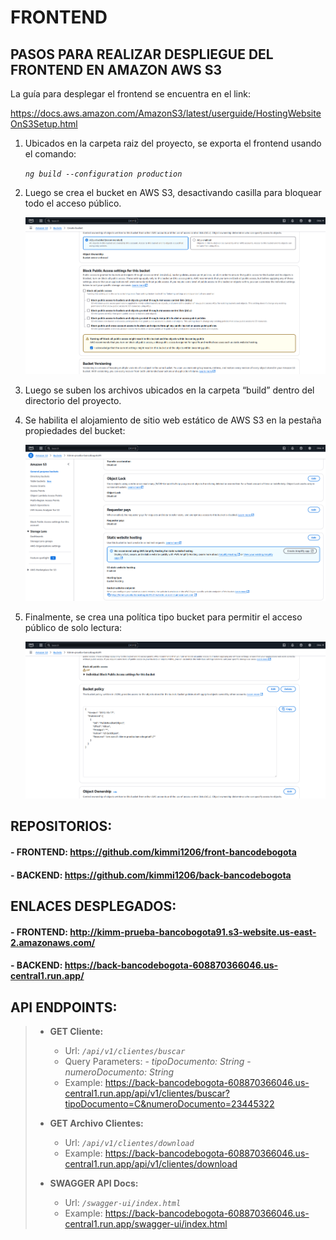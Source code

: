 # FRONTEND

## PASOS PARA REALIZAR DESPLIEGUE DEL FRONTEND EN AMAZON AWS S3

La guía para desplegar el frontend se encuentra en el link:<br>

<https://docs.aws.amazon.com/AmazonS3/latest/userguide/HostingWebsiteOnS3Setup.html>

1. Ubicados en la carpeta raiz del proyecto, se exporta el frontend usando el comando:<br>

	*`ng build --configuration production`*

2. Luego se crea el bucket en AWS S3, desactivando casilla para bloquear todo el acceso público.<br>

   ![S3 Create Bucket](https://raw.githubusercontent.com/kimmi1206/documentacion-bancodebogota/refs/heads/main/DESPLIEGUE/s3-deploy-crear-bucket.png)

3. Luego se suben los archivos ubicados en la carpeta “build” dentro del directorio del proyecto.<br>


4. Se habilita el alojamiento de sitio web estático de AWS S3 en la pestaña propiedades del bucket:<br>

   ![S3 Enable Static Website Hosting](https://raw.githubusercontent.com/kimmi1206/documentacion-bancodebogota/refs/heads/main/DESPLIEGUE/s3-deploy-static-website.png)

5. Finalmente, se crea una política tipo bucket para permitir el acceso público de solo lectura:<br>

   ![S3 Create Bucket Policy](https://raw.githubusercontent.com/kimmi1206/documentacion-bancodebogota/refs/heads/main/DESPLIEGUE/s3-deploy-bucket-policy.png)



## REPOSITORIOS:

#### - FRONTEND: https://github.com/kimmi1206/front-bancodebogota

#### - BACKEND:	 https://github.com/kimmi1206/back-bancodebogota



## ENLACES DESPLEGADOS:

#### - FRONTEND: http://kimm-prueba-bancobogota91.s3-website.us-east-2.amazonaws.com/

#### - BACKEND:	 https://back-bancodebogota-608870366046.us-central1.run.app/



## API ENDPOINTS:

> - **GET Cliente:**
>     - Url:  *`/api/v1/clientes/buscar`*
>     - Query Parameters: - *tipoDocumento: String*
>                         - *numeroDocumento: String*
>     - Example: <https://back-bancodebogota-608870366046.us-central1.run.app/api/v1/clientes/buscar?tipoDocumento=C&numeroDocumento=23445322>
>
>
> - **GET Archivo Clientes:**
>     - Url:  *`/api/v1/clientes/download`*
>     - Example: <https://back-bancodebogota-608870366046.us-central1.run.app/api/v1/clientes/download>
>
>
> - **SWAGGER API Docs:**
>     - Url:  *`/swagger-ui/index.html`*
>     - Example: <https://back-bancodebogota-608870366046.us-central1.run.app/swagger-ui/index.html>

